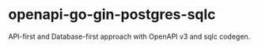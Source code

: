 # openapi-go-gin-postgres-sqlc

API-first and Database-first approach with OpenAPI v3 and sqlc codegen.
